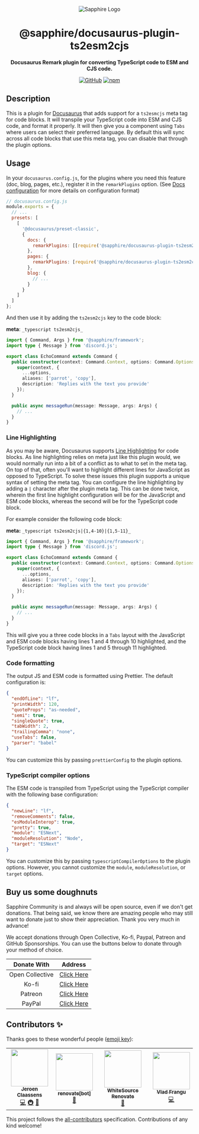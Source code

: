 <div align="center">

![Sapphire Logo](https://cdn.skyra.pw/gh-assets/sapphire-banner.png)

# @sapphire/docusaurus-plugin-ts2esm2cjs

**Docusaurus Remark plugin for converting TypeScript code to ESM and CJS code.**

[![GitHub](https://img.shields.io/github/license/sapphiredev/documentation-plugins)](https://github.com/sapphiredev/documentation-plugins/blob/main/LICENSE.md)
[![npm](https://img.shields.io/npm/v/@sapphire/docusaurus-plugin-ts2esm2cjs?color=crimson&logo=npm&style=flat-square)](https://www.npmjs.com/package/@sapphire/docusaurus-plugin-ts2esm2cjs)

</div>

## Description

This is a plugin for [Docusaurus](https://docusaurus.io) that adds support for a `ts2esmcjs` meta tag for code blocks.
It will transpile your TypeScript code into ESM and CJS code, and format it properly. It will then give you a component
using `Tabs` where users can select their preferred language. By default this will sync across all code blocks that use
this meta tag, you can disable that through the plugin options.

## Usage

In your `docusaurus.config.js`, for the plugins where you need this feature (doc, blog, pages, etc.), register it in the
`remarkPlugins` option. (See [Docs configuration][docconf] for more details on configuration format)

```js
// docusaurus.config.js
module.exports = {
  // ...
  presets: [
    [
      '@docusaurus/preset-classic',
      {
        docs: {
          remarkPlugins: [[require('@sapphire/docusaurus-plugin-ts2esm2cjs')]]
        },
        pages: {
          remarkPlugins: [require('@sapphire/docusaurus-plugin-ts2esm2cjs')]
        },
        blog: {
          // ...
        }
      }
    ]
  ]
};
```

And then use it by adding the `ts2esm2cjs` key to the code block:

**meta**: `_typescript ts2esm2cjs_`

```typescript
import { Command, Args } from '@sapphire/framework';
import type { Message } from 'discord.js';

export class EchoCommand extends Command {
  public constructor(context: Command.Context, options: Command.Options) {
    super(context, {
      ...options,
      aliases: ['parrot', 'copy'],
      description: 'Replies with the text you provide'
    });
  }

  public async messageRun(message: Message, args: Args) {
    // ...
  }
}
```

### Line Highlighting

As you may be aware, Docusaurus supports [Line Highlighting][line-highlighting] for code blocks. As line highlighting
relies on meta just like this plugin would, we would normally run into a bit of a conflict as to what to set in the meta
tag. On top of that, often you'll want to highlight different lines for JavaScript as opposed to TypeScript. To solve
these issues this plugin supports a unique syntax of setting the meta tag. You can configure the line highlighting by
adding a `|` character after the plugin meta tag. This can be done twice, wherein the first line highlight configuration
will be for the JavaScript and ESM code blocks, whereas the second will be for the TypeScript code block.

For example consider the following code block:

**meta:** `_typescript ts2esm2cjs|{1,4-10}|{1,5-11}_ `

```typescript
import { Command, Args } from '@sapphire/framework';
import type { Message } from 'discord.js';

export class EchoCommand extends Command {
  public constructor(context: Command.Context, options: Command.Options) {
    super(context, {
      ...options,
      aliases: ['parrot', 'copy'],
      description: 'Replies with the text you provide'
    });
  }

  public async messageRun(message: Message, args: Args) {
    // ...
  }
}
```

This will give you a three code blocks in a `Tabs` layout with the JavaScript and ESM code blocks having lines 1 and 4
through 10 highlighted, and the TypeScript code block having lines 1 and 5 through 11 highlighted.

### Code formatting

The output JS and ESM code is formatted using Prettier. The default configuration is:

```json
{
  "endOfLine": "lf",
  "printWidth": 120,
  "quoteProps": "as-needed",
  "semi": true,
  "singleQuote": true,
  "tabWidth": 2,
  "trailingComma": "none",
  "useTabs": false,
  "parser": "babel"
}
```

You can customize this by passing `prettierConfig` to the plugin options.

### TypeScript compiler options

The ESM code is transpiled from TypeScript using the TypeScript compiler with the following base configuration:

```json
{
  "newLine": "lf",
  "removeComments": false,
  "esModuleInterop": true,
  "pretty": true,
  "module": "ESNext",
  "moduleResolution": "Node",
  "target": "ESNext"
}
```

You can customize this by passing `typescriptCompilerOptions` to the plugin options. However, you cannot customize the
`module`, `moduleResolution`, or `target` options.

## Buy us some doughnuts

Sapphire Community is and always will be open source, even if we don't get donations. That being said, we know there are
amazing people who may still want to donate just to show their appreciation. Thank you very much in advance!

We accept donations through Open Collective, Ko-fi, Paypal, Patreon and GitHub Sponsorships. You can use the buttons
below to donate through your method of choice.

|   Donate With   |                       Address                       |
| :-------------: | :-------------------------------------------------: |
| Open Collective | [Click Here](https://sapphirejs.dev/opencollective) |
|      Ko-fi      |      [Click Here](https://sapphirejs.dev/kofi)      |
|     Patreon     |    [Click Here](https://sapphirejs.dev/patreon)     |
|     PayPal      |     [Click Here](https://sapphirejs.dev/paypal)     |

## Contributors ✨

Thanks goes to these wonderful people ([emoji key](https://allcontributors.org/docs/en/emoji-key)):

<!-- ALL-CONTRIBUTORS-LIST:START - Do not remove or modify this section -->
<!-- prettier-ignore-start -->
<!-- markdownlint-disable -->
<table>
  <tr>
    <td align="center"><a href="https://favware.tech/"><img src="https://avatars3.githubusercontent.com/u/4019718?v=4?s=100" width="100px;" alt=""/><br /><sub><b>Jeroen Claassens</b></sub></a><br /><a href="https://github.com/sapphiredev/documentation-plugins/commits?author=favna" title="Code">💻</a> <a href="#infra-favna" title="Infrastructure (Hosting, Build-Tools, etc)">🚇</a> <a href="#projectManagement-favna" title="Project Management">📆</a></td>
    <td align="center"><a href="https://github.com/apps/renovate"><img src="https://avatars.githubusercontent.com/in/2740?v=4?s=100" width="100px;" alt=""/><br /><sub><b>renovate[bot]</b></sub></a><br /><a href="#maintenance-renovate[bot]" title="Maintenance">🚧</a></td>
    <td align="center"><a href="https://renovate.whitesourcesoftware.com/"><img src="https://avatars.githubusercontent.com/u/25180681?v=4?s=100" width="100px;" alt=""/><br /><sub><b>WhiteSource Renovate</b></sub></a><br /><a href="#maintenance-renovate-bot" title="Maintenance">🚧</a></td>
    <td align="center"><a href="https://github.com/vladfrangu"><img src="https://avatars.githubusercontent.com/u/17960496?v=4?s=100" width="100px;" alt=""/><br /><sub><b>Vlad Frangu</b></sub></a><br /><a href="https://github.com/sapphiredev/documentation-plugins/commits?author=vladfrangu" title="Code">💻</a></td>
  </tr>
</table>

<!-- markdownlint-restore -->
<!-- prettier-ignore-end -->

<!-- ALL-CONTRIBUTORS-LIST:END -->

This project follows the [all-contributors](https://github.com/all-contributors/all-contributors) specification.
Contributions of any kind welcome!

[docconf]: https://docusaurus.io/docs/api/plugins/@docusaurus/plugin-content-docs#ex-config
[line-highlighting]: https://docusaurus.io/docs/markdown-features/code-blocks#line-highlighting
